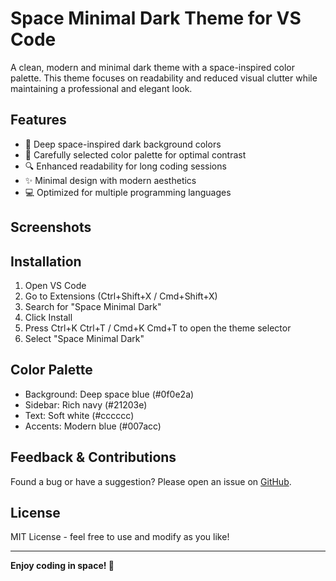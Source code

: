 # Space Minimal Dark Theme for VS Code

A clean, modern and minimal dark theme with a space-inspired color palette. This theme focuses on readability and reduced visual clutter while maintaining a professional and elegant look.

## Features

- 🌌 Deep space-inspired dark background colors
- 🎨 Carefully selected color palette for optimal contrast
- 🔍 Enhanced readability for long coding sessions
- ✨ Minimal design with modern aesthetics
- 💻 Optimized for multiple programming languages

## Screenshots

## Installation

1. Open VS Code
2. Go to Extensions (Ctrl+Shift+X / Cmd+Shift+X)
3. Search for "Space Minimal Dark"
4. Click Install
5. Press Ctrl+K Ctrl+T / Cmd+K Cmd+T to open the theme selector
6. Select "Space Minimal Dark"

## Color Palette

- Background: Deep space blue (#0f0e2a)
- Sidebar: Rich navy (#21203e)
- Text: Soft white (#cccccc)
- Accents: Modern blue (#007acc)

## Feedback & Contributions

Found a bug or have a suggestion? Please open an issue on [GitHub](https://github.com/MillerCreator/space-minimal-dark-theme).

## License

MIT License - feel free to use and modify as you like!

---

**Enjoy coding in space! 🚀**
